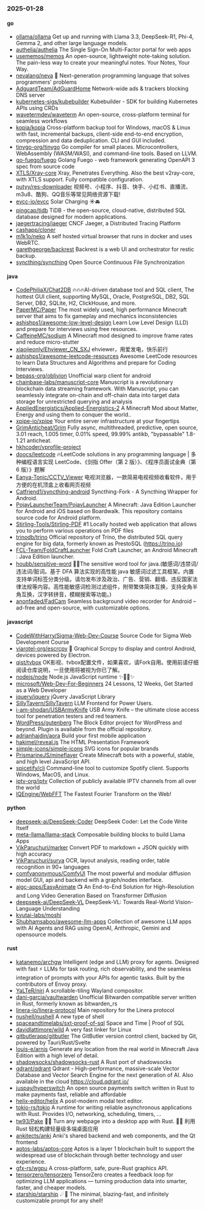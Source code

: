 ### 2025-01-28

#### go
* [ollama/ollama](https://github.com/ollama/ollama) Get up and running with Llama 3.3, DeepSeek-R1, Phi-4, Gemma 2, and other large language models.
* [authelia/authelia](https://github.com/authelia/authelia) The Single Sign-On Multi-Factor portal for web apps
* [usememos/memos](https://github.com/usememos/memos) An open-source, lightweight note-taking solution. The pain-less way to create your meaningful notes. Your Notes, Your Way.
* [nevalang/neva](https://github.com/nevalang/neva) 🌊 Next-generation programming language that solves programmers' problems
* [AdguardTeam/AdGuardHome](https://github.com/AdguardTeam/AdGuardHome) Network-wide ads & trackers blocking DNS server
* [kubernetes-sigs/kubebuilder](https://github.com/kubernetes-sigs/kubebuilder) Kubebuilder - SDK for building Kubernetes APIs using CRDs
* [wavetermdev/waveterm](https://github.com/wavetermdev/waveterm) An open-source, cross-platform terminal for seamless workflows
* [kopia/kopia](https://github.com/kopia/kopia) Cross-platform backup tool for Windows, macOS & Linux with fast, incremental backups, client-side end-to-end encryption, compression and data deduplication. CLI and GUI included.
* [tinygo-org/tinygo](https://github.com/tinygo-org/tinygo) Go compiler for small places. Microcontrollers, WebAssembly (WASM/WASI), and command-line tools. Based on LLVM.
* [go-fuego/fuego](https://github.com/go-fuego/fuego) Golang Fuego - web framework generating OpenAPI 3 spec from source code
* [XTLS/Xray-core](https://github.com/XTLS/Xray-core) Xray, Penetrates Everything. Also the best v2ray-core, with XTLS support. Fully compatible configuration.
* [putyy/res-downloader](https://github.com/putyy/res-downloader) 视频号、小程序、抖音、快手、小红书、直播流、m3u8、酷狗、QQ音乐等常见网络资源下载!
* [evcc-io/evcc](https://github.com/evcc-io/evcc) Solar Charging ☀️🚘
* [pingcap/tidb](https://github.com/pingcap/tidb) TiDB - the open-source, cloud-native, distributed SQL database designed for modern applications.
* [jaegertracing/jaeger](https://github.com/jaegertracing/jaeger) CNCF Jaeger, a Distributed Tracing Platform
* [cashapp/cloner](https://github.com/cashapp/cloner)
* [m1k1o/neko](https://github.com/m1k1o/neko) A self hosted virtual browser that runs in docker and uses WebRTC.
* [garethgeorge/backrest](https://github.com/garethgeorge/backrest) Backrest is a web UI and orchestrator for restic backup.
* [syncthing/syncthing](https://github.com/syncthing/syncthing) Open Source Continuous File Synchronization

#### java
* [CodePhiliaX/Chat2DB](https://github.com/CodePhiliaX/Chat2DB) 🔥🔥🔥AI-driven database tool and SQL client, The hottest GUI client, supporting MySQL, Oracle, PostgreSQL, DB2, SQL Server, DB2, SQLite, H2, ClickHouse, and more.
* [PaperMC/Paper](https://github.com/PaperMC/Paper) The most widely used, high performance Minecraft server that aims to fix gameplay and mechanics inconsistencies
* [ashishps1/awesome-low-level-design](https://github.com/ashishps1/awesome-low-level-design) Learn Low Level Design (LLD) and prepare for interviews using free resources.
* [CaffeineMC/sodium](https://github.com/CaffeineMC/sodium) A Minecraft mod designed to improve frame rates and reduce micro-stutter
* [xiaojieonly/Ehviewer_CN_SXJ](https://github.com/xiaojieonly/Ehviewer_CN_SXJ) ehviewer，用爱发电，快乐前行
* [ashishps1/awesome-leetcode-resources](https://github.com/ashishps1/awesome-leetcode-resources) Awesome LeetCode resources to learn Data Structures and Algorithms and prepare for Coding Interviews.
* [bepass-org/oblivion](https://github.com/bepass-org/oblivion) Unofficial warp client for android
* [chainbase-labs/manuscript-core](https://github.com/chainbase-labs/manuscript-core) Manuscript is a revolutionary blockchain data streaming framework. With Manuscript, you can seamlessly integrate on-chain and off-chain data into target data storage for unrestricted querying and analysis
* [AppliedEnergistics/Applied-Energistics-2](https://github.com/AppliedEnergistics/Applied-Energistics-2) A Minecraft Mod about Matter, Energy and using them to conquer the world..
* [xpipe-io/xpipe](https://github.com/xpipe-io/xpipe) Your entire server infrastructure at your fingertips
* [GrimAnticheat/Grim](https://github.com/GrimAnticheat/Grim) Fully async, multithreaded, predictive, open source, 3.01 reach, 1.005 timer, 0.01% speed, 99.99% antikb, "bypassable" 1.8-1.21 anticheat.
* [hkhcoder/vprofile-project](https://github.com/hkhcoder/vprofile-project)
* [doocs/leetcode](https://github.com/doocs/leetcode) 🔥LeetCode solutions in any programming language | 多种编程语言实现 LeetCode、《剑指 Offer（第 2 版）》、《程序员面试金典（第 6 版）》题解
* [Eanya-Tonic/CCTV_Viewer](https://github.com/Eanya-Tonic/CCTV_Viewer) 电视浏览器，一款简易电视视频收看软件，用于方便的在机顶盒上收看网页视频
* [Catfriend1/syncthing-android](https://github.com/Catfriend1/syncthing-android) Syncthing-Fork - A Syncthing Wrapper for Android.
* [PojavLauncherTeam/PojavLauncher](https://github.com/PojavLauncherTeam/PojavLauncher) A Minecraft: Java Edition Launcher for Android and iOS based on Boardwalk. This repository contains source code for Android platform.
* [Stirling-Tools/Stirling-PDF](https://github.com/Stirling-Tools/Stirling-PDF) #1 Locally hosted web application that allows you to perform various operations on PDF files
* [trinodb/trino](https://github.com/trinodb/trino) Official repository of Trino, the distributed SQL query engine for big data, formerly known as PrestoSQL (https://trino.io)
* [FCL-Team/FoldCraftLauncher](https://github.com/FCL-Team/FoldCraftLauncher) Fold Craft Launcher, an Android Minecraft : Java Edition launcher.
* [houbb/sensitive-word](https://github.com/houbb/sensitive-word) 👮‍♂️The sensitive word tool for java.(敏感词/违禁词/违法词/脏词。基于 DFA 算法实现的高性能 java 敏感词过滤工具框架。内置支持单词标签分类分级。请勿发布涉及政治、广告、营销、翻墙、违反国家法律法规等内容。高性能敏感词检测过滤组件，附带繁体简体互换，支持全角半角互换，汉字转拼音，模糊搜索等功能。)
* [anonfaded/FadCam](https://github.com/anonfaded/FadCam) Seamless background video recorder for Android – ad-free and open-source, with customizable options.

#### javascript
* [CodeWithHarry/Sigma-Web-Dev-Course](https://github.com/CodeWithHarry/Sigma-Web-Dev-Course) Source Code for Sigma Web Development Course
* [viarotel-org/escrcpy](https://github.com/viarotel-org/escrcpy) 📱 Graphical Scrcpy to display and control Android, devices powered by Electron.
* [qist/tvbox](https://github.com/qist/tvbox) OK影视、tvbox配置文件，如果喜欢，请Fork自用。使用前请仔细阅读仓库说明，一旦使用将被视为你已了解。
* [nodejs/node](https://github.com/nodejs/node) Node.js JavaScript runtime ✨🐢🚀✨
* [microsoft/Web-Dev-For-Beginners](https://github.com/microsoft/Web-Dev-For-Beginners) 24 Lessons, 12 Weeks, Get Started as a Web Developer
* [jquery/jquery](https://github.com/jquery/jquery) jQuery JavaScript Library
* [SillyTavern/SillyTavern](https://github.com/SillyTavern/SillyTavern) LLM Frontend for Power Users.
* [i-am-shodan/USBArmyKnife](https://github.com/i-am-shodan/USBArmyKnife) USB Army Knife – the ultimate close access tool for penetration testers and red teamers.
* [WordPress/gutenberg](https://github.com/WordPress/gutenberg) The Block Editor project for WordPress and beyond. Plugin is available from the official repository.
* [adrianhajdin/aora](https://github.com/adrianhajdin/aora) Build your first mobile application
* [hakimel/reveal.js](https://github.com/hakimel/reveal.js) The HTML Presentation Framework
* [simple-icons/simple-icons](https://github.com/simple-icons/simple-icons) SVG icons for popular brands
* [PrismarineJS/mineflayer](https://github.com/PrismarineJS/mineflayer) Create Minecraft bots with a powerful, stable, and high level JavaScript API.
* [spicetify/cli](https://github.com/spicetify/cli) Command-line tool to customize Spotify client. Supports Windows, MacOS, and Linux.
* [iptv-org/iptv](https://github.com/iptv-org/iptv) Collection of publicly available IPTV channels from all over the world
* [IQEngine/WebFFT](https://github.com/IQEngine/WebFFT) The Fastest Fourier Transform on the Web!

#### python
* [deepseek-ai/DeepSeek-Coder](https://github.com/deepseek-ai/DeepSeek-Coder) DeepSeek Coder: Let the Code Write Itself
* [meta-llama/llama-stack](https://github.com/meta-llama/llama-stack) Composable building blocks to build Llama Apps
* [VikParuchuri/marker](https://github.com/VikParuchuri/marker) Convert PDF to markdown + JSON quickly with high accuracy
* [VikParuchuri/surya](https://github.com/VikParuchuri/surya) OCR, layout analysis, reading order, table recognition in 90+ languages
* [comfyanonymous/ComfyUI](https://github.com/comfyanonymous/ComfyUI) The most powerful and modular diffusion model GUI, api and backend with a graph/nodes interface.
* [aigc-apps/EasyAnimate](https://github.com/aigc-apps/EasyAnimate) 📺 An End-to-End Solution for High-Resolution and Long Video Generation Based on Transformer Diffusion
* [deepseek-ai/DeepSeek-VL](https://github.com/deepseek-ai/DeepSeek-VL) DeepSeek-VL: Towards Real-World Vision-Language Understanding
* [kyutai-labs/moshi](https://github.com/kyutai-labs/moshi)
* [Shubhamsaboo/awesome-llm-apps](https://github.com/Shubhamsaboo/awesome-llm-apps) Collection of awesome LLM apps with AI Agents and RAG using OpenAI, Anthropic, Gemini and opensource models.

#### rust
* [katanemo/archgw](https://github.com/katanemo/archgw) Intelligent (edge and LLM) proxy for agents. Designed with fast ⚡️ LLMs for task routing, rich observability, and the seamless integration of prompts with your APIs for agentic tasks. Built by the contributors of Envoy proxy.
* [YaLTeR/niri](https://github.com/YaLTeR/niri) A scrollable-tiling Wayland compositor.
* [dani-garcia/vaultwarden](https://github.com/dani-garcia/vaultwarden) Unofficial Bitwarden compatible server written in Rust, formerly known as bitwarden_rs
* [linera-io/linera-protocol](https://github.com/linera-io/linera-protocol) Main repository for the Linera protocol
* [nushell/nushell](https://github.com/nushell/nushell) A new type of shell
* [spaceandtimelabs/sxt-proof-of-sql](https://github.com/spaceandtimelabs/sxt-proof-of-sql) Space and Time | Proof of SQL
* [davidlattimore/wild](https://github.com/davidlattimore/wild) A very fast linker for Linux
* [gitbutlerapp/gitbutler](https://github.com/gitbutlerapp/gitbutler) The GitButler version control client, backed by Git, powered by Tauri/Rust/Svelte
* [louis-e/arnis](https://github.com/louis-e/arnis) Generate any location from the real world in Minecraft Java Edition with a high level of detail.
* [shadowsocks/shadowsocks-rust](https://github.com/shadowsocks/shadowsocks-rust) A Rust port of shadowsocks
* [qdrant/qdrant](https://github.com/qdrant/qdrant) Qdrant - High-performance, massive-scale Vector Database and Vector Search Engine for the next generation of AI. Also available in the cloud https://cloud.qdrant.io/
* [juspay/hyperswitch](https://github.com/juspay/hyperswitch) An open source payments switch written in Rust to make payments fast, reliable and affordable
* [helix-editor/helix](https://github.com/helix-editor/helix) A post-modern modal text editor.
* [tokio-rs/tokio](https://github.com/tokio-rs/tokio) A runtime for writing reliable asynchronous applications with Rust. Provides I/O, networking, scheduling, timers, ...
* [tw93/Pake](https://github.com/tw93/Pake) 🤱🏻 Turn any webpage into a desktop app with Rust. 🤱🏻 利用 Rust 轻松构建轻量级多端桌面应用
* [ankitects/anki](https://github.com/ankitects/anki) Anki's shared backend and web components, and the Qt frontend
* [aptos-labs/aptos-core](https://github.com/aptos-labs/aptos-core) Aptos is a layer 1 blockchain built to support the widespread use of blockchain through better technology and user experience.
* [gfx-rs/wgpu](https://github.com/gfx-rs/wgpu) A cross-platform, safe, pure-Rust graphics API.
* [tensorzero/tensorzero](https://github.com/tensorzero/tensorzero) TensorZero creates a feedback loop for optimizing LLM applications — turning production data into smarter, faster, and cheaper models.
* [starship/starship](https://github.com/starship/starship) ☄🌌️ The minimal, blazing-fast, and infinitely customizable prompt for any shell!
